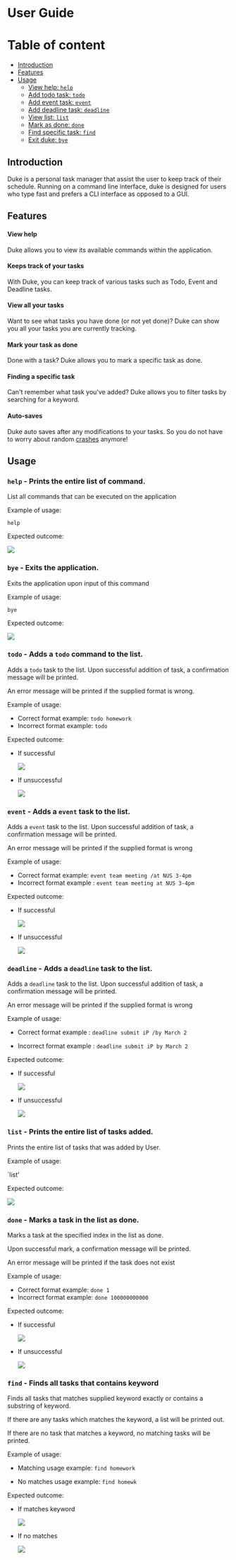 # User Guide
# Table of content
<!-- TOC -->
- [Introduction](#introduction)
- [Features](#features)
- [Usage](#usage)
    - [View help: `help`](#help---prints-the-entire-list-of-command)
    - [Add todo task: `todo`](#todo---adds-a-todo-command-to-the-list)
    - [Add event task: `event`](#event---adds-a-event-task-to-the-list)
    - [Add deadline task: `deadline`](#deadline---adds-a-deadline-task-to-the-list)
    - [View list: `list`](#list---prints-the-entire-list-of-tasks-added)
    - [Mark as done: `done`](#done---marks-a-task-in-the-list-as-done)
    - [Find specific task: `find`](#find---finds-all-tasks-that-contains-keyword)
    - [Exit duke: `bye`](#bye---exits-the-application)
<!-- TOC -->

## Introduction
Duke is a personal task manager that assist the user to keep track of their schedule. Running on a command line interface,
duke is designed for users who type fast and prefers a CLI interface as opposed to a GUI. 
## Features 

#### View help
Duke allows you to view its available commands within the application.  

#### Keeps track of your tasks
With Duke, you can keep track of various tasks such as Todo, Event and Deadline tasks.

#### View all your tasks
Want to see what tasks you have done (or not yet done)? Duke can show you all your tasks you are currently tracking. 
 
#### Mark your task as done
Done with a task? Duke allows you to mark a specific task as done. 
 
#### Finding a specific task
Can't remember what task you've added? Duke allows you to filter tasks by searching for a keyword. 

#### Auto-saves 
Duke auto saves after any modifications to your tasks. So you do not have to worry about random 
[crashes](https://en.wikipedia.org/wiki/Crash_(computing)) anymore!

## Usage

### `help` - Prints the entire list of command.

List all commands that can be executed on the application

Example of usage: 

`help`

Expected outcome:

![](help.PNG) 

### `bye` - Exits the application.

Exits the application upon input of this command

Example of usage: 

`bye`

Expected outcome:

![](bye.PNG)

### `todo` - Adds a `todo` command to the list.

Adds a `todo` task to the list. Upon successful addition of task,
a confirmation message will be printed. 

An error message will be printed if the supplied format is wrong.

Example of usage: 

* Correct format example: `todo homework`
* Incorrect format example: `todo `

Expected outcome:
* If successful

    ![](todo_success.PNG)
 
* If unsuccessful

    ![](todo_unsuccessful.PNG)

### `event` - Adds a `event` task to the list. 

Adds a `event` task to the list. Upon successful addition of task,
a confirmation message will be printed. 

An error message will be printed if the supplied format is wrong

Example of usage: 

* Correct format example: `event team meeting /at NUS 3-4pm`
* Incorrect format example : `event team meeting at NUS 3-4pm`


Expected outcome:
* If successful

    ![](event_successful.PNG)

* If unsuccessful

    ![](event_unsuccessful.PNG)

### `deadline` - Adds a `deadline` task to the list.

Adds a `deadline` task to the list. Upon successful addition of task,
a confirmation message will be printed. 

An error message will be printed if the supplied format is wrong

Example of usage: 

* Correct format example : `deadline submit iP /by March 2`

* Incorrect format example : `deadline submit iP by March 2`

Expected outcome:
* If successful

    ![](deadline_successful.PNG)
* If unsuccessful

    ![](deadline_unsuccessful.PNG)
    
### `list` - Prints the entire list of tasks added.

Prints the entire list of tasks that was added by User.

Example of usage:

`list'

Expected outcome:

![](list.PNG)

### `done` - Marks a task in the list as done.

Marks a task at the specified index in the list as done.

Upon successful mark, a confirmation message will be printed.

An error message will be printed if the task does not exist

Example of usage:

* Correct format example: `done 1`
* Incorrect format example: `done 100000000000`

Expected outcome:
* If successful

    ![](done_successful.PNG)
* If unsuccessful

    ![](done_unsuccessful.PNG)
    
### `find` - Finds all tasks that contains keyword

Finds all tasks that matches supplied keyword exactly
or contains a substring of keyword.

If there are any tasks which matches the keyword, 
a list will be printed out.

If there are no task that matches a keyword, 
no matching tasks will be printed.

Example of usage:

* Matching usage example: `find homework`

* No matches usage example: `find homewk`

Expected outcome:

* If matches keyword
    
    ![](find_match.PNG)
    
* If no matches

    ![](find_no_match.PNG)
    
